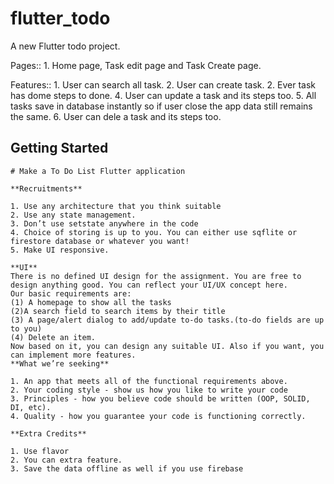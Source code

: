 # flutter_todo

A new Flutter todo project.

Pages:: 1. Home page, Task edit page and Task Create page.

Features:: 
    1. User can search all task.
    2. User can create task.
    2. Ever task has dome steps to done.
    4. User can update a task and its steps too.
    5. All tasks save in database instantly so if user close the app data still remains the same.
    6. User can dele a task and its steps too.


## Getting Started

    # Make a To Do List Flutter application
    
    **Recruitments**
    
    1. Use any architecture that you think suitable
    2. Use any state management.
    3. Don’t use setstate anywhere in the code
    4. Choice of storing is up to you. You can either use sqflite or firestore database or whatever you want!
    5. Make UI responsive.
    
    **UI**
    There is no defined UI design for the assignment. You are free to design anything good. You can reflect your UI/UX concept here.
    Our basic requirements are: 
    (1) A homepage to show all the tasks
    (2)A search field to search items by their title
    (3) A page/alert dialog to add/update to-do tasks.(to-do fields are up to you)
    (4) Delete an item.
    Now based on it, you can design any suitable UI. Also if you want, you can implement more features.
    **What we’re seeking**
    
    1. An app that meets all of the functional requirements above.
    2. Your coding style - show us how you like to write your code
    3. Principles - how you believe code should be written (OOP, SOLID, DI, etc).
    4. Quality - how you guarantee your code is functioning correctly.
    
    **Extra Credits**
    
    1. Use flavor
    2. You can extra feature.
    3. Save the data offline as well if you use firebase
